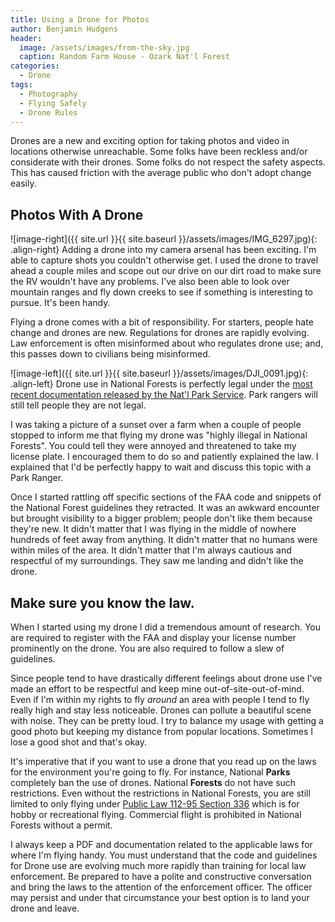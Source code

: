 ```yaml
---
title: Using a Drone for Photos
author: Benjamin Hudgens
header:
  image: /assets/images/from-the-sky.jpg
  caption: Random Farm House - Ozark Nat'l Forest
categories:
  - Drone
tags:
  - Photography
  - Flying Safely
  - Drone Rules
---
```


Drones are a new and exciting option for taking photos and video in locations otherwise unreachable.  Some folks have been reckless and/or considerate with their drones.  Some folks do not respect the safety aspects.  This has caused friction with the average public who don't adopt change easily.

## Photos With A Drone

![image-right]({{ site.url }}{{ site.baseurl }}/assets/images/IMG_6297.jpg){: .align-right}
Adding a drone into my camera arsenal has been exciting.  I'm able to capture shots you couldn't otherwise get.  I used the drone to travel ahead a couple miles and scope out our drive on our dirt road to make sure the RV wouldn't have any problems.  I've also been able to look over mountain ranges and fly down creeks to see if something is interesting to pursue.  It's been handy.

Flying a drone comes with a bit of responsibility.  For starters, people hate change and drones are new.  Regulations for drones are rapidly evolving.  Law enforcement is often misinformed about who regulates drone use; and, this passes down to civilians being misinformed.  

![image-left]({{ site.url }}{{ site.baseurl }}/assets/images/DJI_0091.jpg){: .align-left}
Drone use in National Forests is perfectly legal under the [most recent documentation released by the Nat'l Park Service](https://www.fs.fed.us/science-technology/fire/unmanned-aircraft-systems).  Park rangers will still tell people they are not legal.

I was taking a picture of a sunset over a farm when a couple of people stopped to inform me that flying my drone was "highly illegal in National Forests".  You could tell they were annoyed and threatened to take my license plate.  I encouraged them to do so and patiently explained the law.  I explained that I'd be perfectly happy to wait and discuss this topic with a Park Ranger.  

Once I started rattling off specific sections of the FAA code and snippets of the National Forest guidelines they retracted.  It was an awkward encounter but brought visibility to a bigger problem; people don't like them because they're new.  It didn't matter that I was flying in the middle of nowhere hundreds of feet away from anything.  It didn't matter that no humans were within miles of the area.  It didn't matter that I'm always cautious and respectful of my surroundings.  They saw me landing and didn't like the drone.

## Make sure you know the law.

When I started using my drone I did a tremendous amount of research.  You are required to register with the FAA and display your license number prominently on the drone.  You are also required to follow a slew of guidelines.

Since people tend to have drastically different feelings about drone use I've made an effort to be respectful and keep mine out-of-site-out-of-mind.  Even if I'm within my rights to fly _around_ an area with people I tend to fly really high and stay less noticeable.  Drones can pollute a beautiful scene with noise.  They can be pretty loud.  I try to balance my usage with getting a good photo but keeping my distance from popular locations.  Sometimes I lose a good shot and that's okay.

It's imperative that if you want to use a drone that you read up on the laws for the environment you're going to fly.  For instance, National **Parks** completely ban the use of drones.  National **Forests** do not have such restrictions.  Even without the restrictions in National Forests, you are still limited to only flying under [Public Law 112-95 Section 336](https://www.faa.gov/uas/faqs/#ffr) which is for hobby or recreational flying.  Commercial flight is prohibited in National Forests without a permit.

I always keep a PDF and documentation related to the applicable laws for where I'm flying handy.  You must understand that the code and guidelines for Drone use are evolving much more rapidly than training for local law enforcement.  Be prepared to have a polite and constructive conversation and bring the laws to the attention of the enforcement officer.  The officer may persist and under that circumstance your best option is to land your drone and leave.
